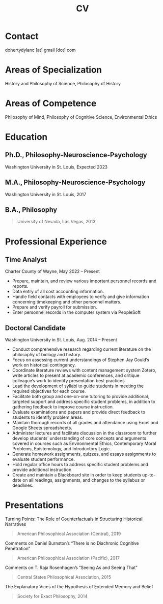 ﻿---
layout: default
title: CV
nav_order: 3
---

# Contact
dohertydylanc [at] gmail [dot] com
# Areas of Specialization
History and Philosophy of Science, Philosophy of History
# Areas of Competence
Philosophy of Mind, Philosophy of Cognitive Science, Environmental Ethics
# Education
## Ph.D., Philosophy-Neuroscience-Psychology
Washington University in St. Louis, Expected 2023

## M.A., Philosophy-Neuroscience-Psychology
Washington University in St. Louis, 2017

## B.A., Philosophy
> University of Nevada, Las Vegas, 2013

# Professional Experience
## Time Analyst
Charter County of Wayne, May 2022 – Present

- Prepare, maintain, and review various important personnel records and reports.
- Data entry of all cost accounting information.
- Handle field contacts with employees to verify and give information concerning timekeeping and other personnel matters.
- Prepare and verify payroll for submission.
- Enter personnel records in the computer system via PeopleSoft

## Doctoral Candidate
Washington University in St. Louis, Aug. 2014 – Present

- Conduct comprehensive research regarding current literature on the philosophy of biology and history.
- Focus on assessing current understandings of Stephen Jay Gould’s work on historical contingency.
- Coordinate literature reviews with content management system Zotero, write articles to present at academic conferences, and critique colleague’s work to identify presentation best practices.
- Lead the development of syllabi to guide students in meeting the required objectives for each course.
- Facilitate both group and one-on-one tutoring to provide additional, targeted support and address specific student problems, in addition to gathering feedback to improve course instruction.
- Evaluate examinations and papers and provide direct feedback to students to identify problem areas.
- Maintain thorough records of all grades and attendance using Excel and Google Sheets spreadsheets.
- Administer lectures and facilitate discussion in the classroom to further develop students’ understanding of core concepts and arguments covered in courses such as Environmental Ethics, Contemporary Moral Problems, Epistemology, and Introductory Logic.
- Generate homework assignments, quizzes, and essays assignments to evaluate student performance.
- Hold regular office hours to address specific student problems and provide additional instruction.
- Create and maintain a Blackboard site in order to keep students up-to-date on all readings, assignments, and changes to the syllabus or deadlines.

# Presentations
Turning Points: The Role of Counterfactuals in Structuring Historical Narratives
> American Philosophical Association (Central), 2019

Comments on Daniel Burnston’s “There is no Diachronic Cognitive Penetration”
> American Philosophical Association (Pacific), 2017

Comments on T. Raja Rosenhagen’s “Seeing As and Seeing That”
> Central States Philosophical Association, 2015

The Explanatory Vices of the Hypothesis of Extended Memory and Belief
> Society for Exact Philosophy, 2014